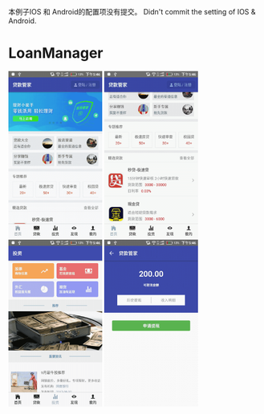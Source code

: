 本例子IOS 和 Android的配置项没有提交。
Didn't commit the setting of IOS & Android.
# LoanManager
<img width="187" height="333" src="https://github.com/gezichenshan/LoanManager/blob/master/gif/show-1.gif"/>
<img width="187" height="333" src="https://github.com/gezichenshan/LoanManager/blob/master/gif/show-2.gif"/>
<img width="187" height="333" src="https://github.com/gezichenshan/LoanManager/blob/master/gif/show-3.gif"/>
<img width="187" height="333" src="https://github.com/gezichenshan/LoanManager/blob/master/gif/show-4.gif"/>
